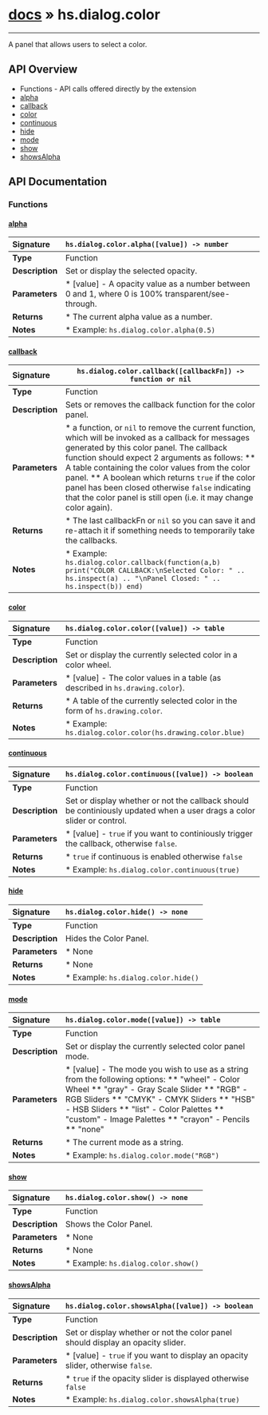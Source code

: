 # [docs](index.md) » hs.dialog.color
---

A panel that allows users to select a color.

## API Overview
* Functions - API calls offered directly by the extension
 * [alpha](#alpha)
 * [callback](#callback)
 * [color](#color)
 * [continuous](#continuous)
 * [hide](#hide)
 * [mode](#mode)
 * [show](#show)
 * [showsAlpha](#showsalpha)

## API Documentation

### Functions

#### [alpha](#alpha)
| <span style="float: left;">**Signature**</span> | <span style="float: left;">`hs.dialog.color.alpha([value]) -> number` </span>                                                          |
| -----------------------------------------------------|---------------------------------------------------------------------------------------------------------|
| **Type**                                             | Function                                                                                         |
| **Description**                                      | Set or display the selected opacity.                                                                                         |
| **Parameters**                                       |  * [value] - A opacity value as a number between 0 and 1, where 0 is 100% transparent/see-through.                                       |
| **Returns**                                          |  * The current alpha value as a number.                                                |
| **Notes**                                            |  * Example:     `hs.dialog.color.alpha(0.5)`                                                      |

#### [callback](#callback)
| <span style="float: left;">**Signature**</span> | <span style="float: left;">`hs.dialog.color.callback([callbackFn]) -> function or nil` </span>                                                          |
| -----------------------------------------------------|---------------------------------------------------------------------------------------------------------|
| **Type**                                             | Function                                                                                         |
| **Description**                                      | Sets or removes the callback function for the color panel.                                                                                         |
| **Parameters**                                       |  * a function, or `nil` to remove the current function, which will be invoked as a callback for messages generated by this color panel. The callback function should expect 2 arguments as follows:   ** A table containing the color values from the color panel.   ** A boolean which returns `true` if the color panel has been closed otherwise `false` indicating that the color panel is still open (i.e. it may change color again).                                       |
| **Returns**                                          |  * The last callbackFn or `nil` so you can save it and re-attach it if something needs to temporarily take the callbacks.                                                |
| **Notes**                                            |  * Example:     `hs.dialog.color.callback(function(a,b) print("COLOR CALLBACK:\nSelected Color: " .. hs.inspect(a) .. "\nPanel Closed: " .. hs.inspect(b)) end)`                                                      |

#### [color](#color)
| <span style="float: left;">**Signature**</span> | <span style="float: left;">`hs.dialog.color.color([value]) -> table` </span>                                                          |
| -----------------------------------------------------|---------------------------------------------------------------------------------------------------------|
| **Type**                                             | Function                                                                                         |
| **Description**                                      | Set or display the currently selected color in a color wheel.                                                                                         |
| **Parameters**                                       |  * [value] - The color values in a table (as described in `hs.drawing.color`).                                       |
| **Returns**                                          |  * A table of the currently selected color in the form of `hs.drawing.color`.                                                |
| **Notes**                                            |  * Example:     `hs.dialog.color.color(hs.drawing.color.blue)`                                                      |

#### [continuous](#continuous)
| <span style="float: left;">**Signature**</span> | <span style="float: left;">`hs.dialog.color.continuous([value]) -> boolean` </span>                                                          |
| -----------------------------------------------------|---------------------------------------------------------------------------------------------------------|
| **Type**                                             | Function                                                                                         |
| **Description**                                      | Set or display whether or not the callback should be continiously updated when a user drags a color slider or control.                                                                                         |
| **Parameters**                                       |  * [value] - `true` if you want to continiously trigger the callback, otherwise `false`.                                       |
| **Returns**                                          |  * `true` if continuous is enabled otherwise `false`                                                |
| **Notes**                                            |  * Example:     `hs.dialog.color.continuous(true)`                                                      |

#### [hide](#hide)
| <span style="float: left;">**Signature**</span> | <span style="float: left;">`hs.dialog.color.hide() -> none` </span>                                                          |
| -----------------------------------------------------|---------------------------------------------------------------------------------------------------------|
| **Type**                                             | Function                                                                                         |
| **Description**                                      | Hides the Color Panel.                                                                                         |
| **Parameters**                                       |  * None                                       |
| **Returns**                                          |  * None                                                |
| **Notes**                                            |  * Example:     `hs.dialog.color.hide()`                                                      |

#### [mode](#mode)
| <span style="float: left;">**Signature**</span> | <span style="float: left;">`hs.dialog.color.mode([value]) -> table` </span>                                                          |
| -----------------------------------------------------|---------------------------------------------------------------------------------------------------------|
| **Type**                                             | Function                                                                                         |
| **Description**                                      | Set or display the currently selected color panel mode.                                                                                         |
| **Parameters**                                       |  * [value] - The mode you wish to use as a string from the following options:   ** "wheel" - Color Wheel   ** "gray" - Gray Scale Slider   ** "RGB" - RGB Sliders   ** "CMYK" - CMYK Sliders   ** "HSB" - HSB Sliders   ** "list" - Color Palettes   ** "custom" - Image Palettes   ** "crayon" - Pencils   ** "none"                                       |
| **Returns**                                          |  * The current mode as a string.                                                |
| **Notes**                                            |  * Example:     `hs.dialog.color.mode("RGB")`                                                      |

#### [show](#show)
| <span style="float: left;">**Signature**</span> | <span style="float: left;">`hs.dialog.color.show() -> none` </span>                                                          |
| -----------------------------------------------------|---------------------------------------------------------------------------------------------------------|
| **Type**                                             | Function                                                                                         |
| **Description**                                      | Shows the Color Panel.                                                                                         |
| **Parameters**                                       |  * None                                       |
| **Returns**                                          |  * None                                                |
| **Notes**                                            |  * Example:     `hs.dialog.color.show()`                                                      |

#### [showsAlpha](#showsalpha)
| <span style="float: left;">**Signature**</span> | <span style="float: left;">`hs.dialog.color.showsAlpha([value]) -> boolean` </span>                                                          |
| -----------------------------------------------------|---------------------------------------------------------------------------------------------------------|
| **Type**                                             | Function                                                                                         |
| **Description**                                      | Set or display whether or not the color panel should display an opacity slider.                                                                                         |
| **Parameters**                                       |  * [value] - `true` if you want to display an opacity slider, otherwise `false`.                                       |
| **Returns**                                          |  * `true` if the opacity slider is displayed otherwise `false`                                                |
| **Notes**                                            |  * Example:     `hs.dialog.color.showsAlpha(true)`                                                      |

